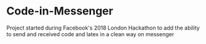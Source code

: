# Code-in-Messenger
Project started during Facebook's 2018 London Hackathon to add the ability to send and received code and latex in a clean way on messenger
